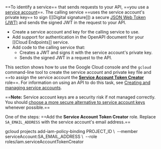 ==To identify a service== that sends requests to your API, ==you use a [service account](https://cloud.google.com/docs/authentication#service_accounts)==. The calling service ==uses the service account's private key== to sign ([[Digital signature]]) a secure [JSON Web Token (JWT)](https://jwt.io/) and sends the signed JWT in the request to your API.

- Create a service account and key for the calling service to use.
- Add support for authentication in the OpenAPI document for your [[Cloud Endpoints]] service.
-  Add code to the calling service that:
    - Creates a JWT and signs it with the service account's private key.
    - Sends the signed JWT in a request to the API.


This section shows how to use the Google Cloud console and the `gcloud` command-line tool to create the service account and private key file and ==to assign the service account the [**Service Account Token Creator**](https://cloud.google.com/iam/docs/understanding-roles#service-accounts-roles) role==. For information on using an API to do this task, see [Creating and managing service accounts](https://cloud.google.com/iam/docs/creating-managing-service-accounts).

==**Note:** Service account keys are a security risk if not managed correctly. You should [choose a more secure alternative to service account keys](https://cloud.google.com/docs/authentication#auth-decision-tree) whenever possible.==

One of the steps:
==Add the **Service Account Token Creator** role. Replace `SA_EMAIL_ADDRESS` with the service account's email address.==

gcloud projects add-iam-policy-binding PROJECT_ID
 \  --member serviceAccount:SA_EMAIL_ADDRESS
 \  --role roles/iam.serviceAccountTokenCreator
